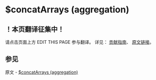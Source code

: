 # $concatArrays (aggregation)

## ！本页翻译征集中！

请点击页面上方 EDIT THIS PAGE 参与翻译。
详见：
[贡献指南]( https://github.com/JinMuInfo/MongoDB-Manual-zh/blob/master/CONTRIBUTING.md )、
[原文链接](  https://docs.mongodb.com/manual/reference/operator/aggregation/concatArrays/  )。

## 参见

原文 - [$concatArrays (aggregation)]( https://docs.mongodb.com/manual/reference/operator/aggregation/concatArrays/ )

